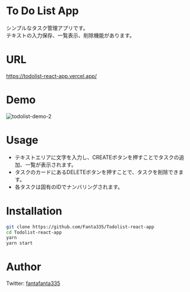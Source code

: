 # To Do List App
シンプルなタスク管理アプリです。  
テキストの入力保存、一覧表示、削除機能があります。

# URL
https://todolist-react-app.vercel.app/

# Demo
![todolist-demo-2](https://user-images.githubusercontent.com/64186927/135396942-fb861d6b-a7e4-4970-9bbb-6d2d11c8f46b.gif)

# Usage
- テキストエリアに文字を入力し、CREATEボタンを押すことでタスクの追加、一覧が表示されます。
- タスクのカードにあるDELETEボタンを押すことで、タスクを削除できます。
- 各タスクは固有のIDでナンバリングされます。

# Installation

```zsh
git clone https://github.com/Fanta335/Todolist-react-app
cd Todolist-react-app
yarn
yarn start
```

# Author
Twitter: [fantafanta335](https://twitter.com/fantafanta335)
